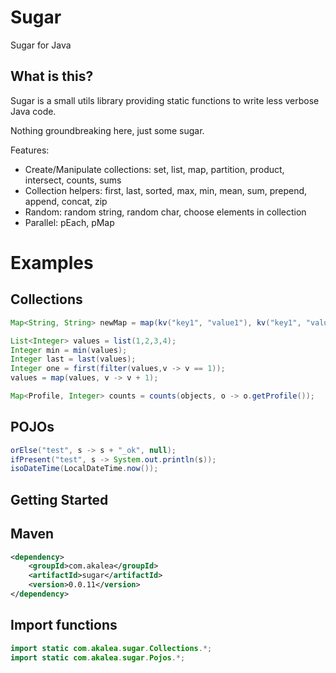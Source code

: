 Sugar
===================

Sugar for Java


What is this?
--------------

Sugar is a small utils library providing static functions to write less verbose Java code. 

Nothing groundbreaking here, just some sugar.

Features:
- Create/Manipulate collections: set, list, map, partition, product, intersect, counts, sums
- Collection helpers: first, last, sorted, max, min, mean, sum, prepend, append, concat, zip
- Random: random string, random char, choose elements in collection
- Parallel: pEach, pMap


# Examples

## Collections
```Java
Map<String, String> newMap = map(kv("key1", "value1"), kv("key1", "value1"), kv("key1", "value1"));

List<Integer> values = list(1,2,3,4);
Integer min = min(values);
Integer last = last(values);
Integer one = first(filter(values,v -> v == 1));
values = map(values, v -> v + 1);

Map<Profile, Integer> counts = counts(objects, o -> o.getProfile());

```

## POJOs
```Java
orElse("test", s -> s + "_ok", null);
ifPresent("test", s -> System.out.println(s));
isoDateTime(LocalDateTime.now());
```


Getting Started
---------------

Maven
-----

```xml
<dependency>
    <groupId>com.akalea</groupId>
    <artifactId>sugar</artifactId>
    <version>0.0.11</version>
</dependency>
```

Import functions
----------------

```Java
import static com.akalea.sugar.Collections.*;
import static com.akalea.sugar.Pojos.*;
```
